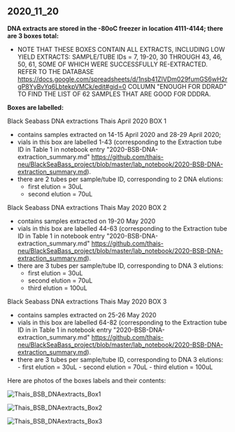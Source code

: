 ## 2020_11_20

**DNA extracts are stored in the -80oC freezer in location 4111-4144; there are 3 boxes total:**

  - NOTE THAT THESE BOXES CONTAIN ALL EXTRACTS, INCLUDING LOW YIELD EXTRACTS: SAMPLE/TUBE IDs = 7, 19-20, 30 THROUGH 43, 46, 50, 61, SOME OF WHICH WERE SUCCESSFULLY RE-EXTRACTED. REFER TO THE DATABASE https://docs.google.com/spreadsheets/d/1nsb41ZlVDm029fumGS6wH2rgP8YyBvYq6LbtekpVMCk/edit#gid=0 COLUMN "ENOUGH FOR DDRAD" TO FIND THE LIST OF 62 SAMPLES THAT ARE GOOD FOR DDDRA.
  
**Boxes are labelled:**

Black Seabass DNA extractions Thais April 2020 BOX 1
  - contains samples extracted on 14-15 April 2020 and 28-29 April 2020;
  - vials in this box are labelled 1-43 (corresponding to the Extraction tube ID in Table 1 in notebook entry "2020-BSB-DNA-extraction_summary.md" https://github.com/thais-neu/BlackSeaBass_project/blob/master/lab_notebook/2020-BSB-DNA-extraction_summary.md). 
  - there are 2 tubes per sample/tube ID, corresponding to 2 DNA elutions:
    - first elution = 30uL
    - second elution = 70uL

Black Seabass DNA extractions Thais May 2020 BOX 2
  - contains samples extracted on 19-20 May 2020
  - vials in this box are labelled 44-63 (corresponding to the Extraction tube ID in Table 1 in notebook entry "2020-BSB-DNA-extraction_summary.md" https://github.com/thais-neu/BlackSeaBass_project/blob/master/lab_notebook/2020-BSB-DNA-extraction_summary.md). 
  - there are 3 tubes per sample/tube ID, corresponding to DNA 3 elutions:
    - first elution = 30uL
    - second elution = 70uL
    - third elution = 100uL
    
      
Black Seabass DNA extractions Thais May 2020 BOX 3
  - contains samples extracted on 25-26 May 2020
   - vials in this box are labelled 64-82 (corresponding to the Extraction tube ID in in Table 1 in notebook entry "2020-BSB-DNA-extraction_summary.md" https://github.com/thais-neu/BlackSeaBass_project/blob/master/lab_notebook/2020-BSB-DNA-extraction_summary.md). 
   - there are 3 tubes per sample/tube ID, corresponding to DNA 3 elutions:
    - first elution = 30uL
    - second elution = 70uL
    - third elution = 100uL

Here are photos of the boxes labels and their contents:

![Thais_BSB_DNAextracts_Box1](https://github.com/thais-neu/BlackSeaBass_project/blob/master/lab_notebook/img/BSB-DNAextracts-Box1.PNG)

![Thais_BSB_DNAextracts_Box2](https://github.com/thais-neu/BlackSeaBass_project/blob/master/lab_notebook/img/BSB-DNAextracts-Box2.PNG)

![Thais_BSB_DNAextracts_Box3](https://github.com/thais-neu/BlackSeaBass_project/blob/master/lab_notebook/img/BSB-DNAextracts-Box3.PNG)

